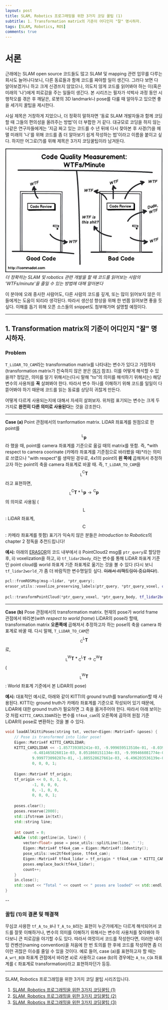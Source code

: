 ```yaml
---
layout: post
title: SLAM, Robotics 프로그래밍을 위한 3가지 코딩 꿀팁 (1)
subtitle: 1. Transformation matrix의 기준이 어디인지 "잘" 명시하자.
tags: [SLAM, Robotics, ROS]
comments: true
---
```


# 서론

근래에는 SLAM open source 코드들도 많고 SLAM 및 mapping 관련 업무를 다루는 회사도 늘어나다보니, 다른 동료들과 함께 코드를 짜야할 일이 생긴다. 그러다 보면 다 알아보겠거니 하고 크게 신경쓰지 않았으나, 의도치 않게 코드를 읽어봐야 하는 이(혹은 미래의 '나')에게 피로감을 주는 일들이 생긴다. 본 시리즈는 필자가 석박사 과정 동안 시행착오를 겪은 후 깨달은, 로봇의 3D landmark나 pose를 다룰 때 알아두고 있으면 좋을 세가지 꿀팁을 제시한다.


사실 제목은 거창하게 지었으나, 더 정확히 말하자면 '동료 SLAM 개발자들과 함께 코딩할 때 그들의 편의성을 올려주는 방법'이 더 부합한 거 같다. 대규모로 코딩을 하지 않는 나같은 연구자들에게는 '지금 짜고 있는 코드를 수 년 뒤에 다시 찾아본 후 사경(?)을 헤맬 미래의 '나'를 위해 코드를 좀 더 알아보기 쉽게 작성하는 법'이라고 이름을 붙이고 싶다. 하지만 어그로(?)를 위해 제목은 3가지 코딩꿀팁이라 남겨둔다.


![img](/img/wft_p_minute.jpeg)
*더 정확히는 SLAM 및 robotics 관련 개발을 할 때 코드를 읽어보는 사람의 'WTFs/minute'을 줄일 수 있는 방법에 대해 알아본다*


이 분야에 오래 종사한 사람어도, 다른 사람의 코드를 깊게, 또는 많이 읽어보지 않은 이들에게는 도움이 되리라 생각된다. 따라서 생산성 향상을 위해 한 번쯤 읽어보면 좋을 듯 싶다. 이해를 돕기 위해 오픈 소스들의 snippet도 첨부해가며 설명할 예정이다.

---

## 1. Transformation matrix의 기준이 어디인지 "잘" 명시하자. 

### Problem

`T_LiDAR_TO_CAM`라는 transformation matrix를 나타내는 변수가 있다고 가정하자 (transformation matrix가 친숙하지 않은 분은 [여기](https://limhyungtae.github.io/2021-09-10-ROS-Point-Cloud-Library-(PCL)-3.-Transformation/) 참조). 이를 어떻게 해석할 수 있을까? 정답은, 의미를 알기 위해서는(다시 말해 "to"의 의미를 해석하기 위해서는) 해당 변수의 사용처를 **꼭** 살펴봐야 한다. 따라서 변수 하나를 이해하기 위해 코드를 일일이 다 뜯어봐야 하기 때문에 코드를 읽는 동료를 상당히 귀찮게 만든다. 

어떻게 다르게 사용되는지에 대해서 자세히 살펴보자. 위처럼 표기되는 변수는 크게 두가지로 **완전히 다른 의미로 사용된다**는 것을 강조한다. 

---

**Case (a)** Point 관점에서의 tranformation matrix. LiDAR 좌표계를 원점으로 한 point를 $$^\text{L}\mathbf{p}$$라 했을 때, point를 camera 좌표계를 기준으로 옮길 때의 matrix를 뜻함. 즉, *with respect to camera coorinate (카메라 좌표계를 기준점으로 바라봤을 때)*라는 의미로 쓰였으나 "with respect"를 생략된 경우로, 4x1의 point의 **왼 쪽에** 곱해져서 추정하고자 하는 point의 축을 camera 좌표계로 바꿀 때. 즉, `T_LiDAR_TO_CAM`을 $${^{\text{C}}_\text{L}\mathbf{T}}$$라고 표현하면, $${^{\text{C}}_\text{L}\mathbf{T}} * {^\text{L}\mathbf{p}} \rightarrow {^\text{C}\mathbf{p}}$$의 의미로 사용됨 ($$\text{L}$$: LiDAR 좌표계, $$\text{C}$$: 카메라 좌표계를 뜻함)
표기가 익숙치 않은 분들은 *Introduction to Robotics*의 chapter 2 정독을 추천드립니다! 

**예시:** 아래의 [ERASOR](https://github.com/LimHyungTae/ERASOR)의 코드 내부에서 i) PointCloud2 msg를 `ptr_query`로 할당한 후, ii) voxelization을 하고, ii) `tf_lidar2body_`라는 변수를 통해 LiDAR 좌표계 기준인 point cloud를 world 좌표계 기준 좌표계로 옮기는 것을 볼 수 있다 (다시 보니 `tf_lidar2world_`가 좀 더 바람직한 변수명일듯 싶다. ~~이래서 리팩토링이 중요하다!~~).

```cpp
pcl::fromROSMsg(msg->lidar, *ptr_query);
erasor_utils::voxelize_preserving_labels(ptr_query, *ptr_query_voxel, query_voxel_size_);

pcl::transformPointCloud(*ptr_query_voxel, *ptr_query_body, tf_lidar2body_);
```

---

**Case (b)** Pose 관점에서의 transformation matrix. 현재의 pose가 world frame 관점에서 바라본(*with respect to world frame*) LiDAR의 pose라 할때, transformation matrix **오른쪽에** 곱해져서 추정하고자 하는 pose의 축을 camera 좌표계로 바꿀 때. 
다시 말해, `T_LiDAR_TO_CAM`은 $${^{\text{L}}_\text{C}\mathbf{T}}$$로, $${^{\text{W}}_\text{L}\mathbf{T}} * {^{\text{L}}_\text{C}\mathbf{T}} \rightarrow {^{\text{W}}_\text{C}\mathbf{T}}$$ ($${^\text{W}_\text{L}\mathbf{T}}$$: World 좌표계 기준에서 본 LiDAR의 pose) 


**예시:** 대표적인 예시로, 아래와 같이 KITTI의 ground truth를 transformation할 때 사용된다. KITTI는 ground truth가 카메라 좌표계를 기준으로 작성되어 있기 때문에, LiDAR에 대한 ground truth가 필요하면 그 축을 옮겨주어야 한다. 따라서 아래 보이는 것 처럼 `KITTI_CAM2LIDAR`라는 변수를 `tf4x4_cam`의 오른쪽에 곱하여 원점 기준 LiDAR의 pose로 변환하는 것을 볼 수 있다.

```cpp
void loadAllKittiPoses(string txt, vector<Eigen::Matrix4f> &poses) {
    // Pose is transformed into lidar pose!
    Eigen::Matrix4f KITTI_CAM2LIDAR;
    KITTI_CAM2LIDAR << -1.857739385241e-03, -9.999659513510e-01, -8.039975204516e-03, -4.784029760483e-03,
            -6.481465826011e-03, 8.051860151134e-03, -9.999466081774e-01, -7.337429464231e-02,
            9.999773098287e-01, -1.805528627661e-03, -6.496203536139e-03, -3.339968064433e-01,
            0, 0, 0, 1;

    Eigen::Matrix4f tf_origin;
    tf_origin << 0, 0, 1, 0,
            -1, 0, 0, 0,
            0, -1, 0, 0,
            0, 0, 0, 1;

    poses.clear();
    poses.reserve(2000);
    std::ifstream in(txt);
    std::string line;

    int count = 0;
    while (std::getline(in, line)) {
        vector<float> pose = pose_utils::splitLine(line, ' ');
        Eigen::Matrix4f tf4x4_cam = Eigen::Matrix4f::Identity();
        pose_utils::vec2tf4x4(pose, tf4x4_cam);
        Eigen::Matrix4f tf4x4_lidar = tf_origin * tf4x4_cam * KITTI_CAM2LIDAR;
        poses.emplace_back(tf4x4_lidar);
        count++;
    }
    in.close();
    std::cout << "Total " << count << " poses are loaded" << std::endl;
}
```

--

### 꿀팁 (1)의 결론 및 해결책

무심코 사용한 `tf_A_to_B`나 `T_A_to_B`라는 표현이 누군가에게는 다르게 해석되어서 코드를 잘못 이해하거나, 변수의 의미를 이해하기 위해서는 변수의 사용처를 찾아봐야 하다보니 큰 피로감을 야기할 수도 있다. 따라서 여럿이서 코드를 작성한다면, 이러한 네이밍 컨벤션(naming convention)을 처음에 한 번 토의를 한 후에 코드를 작성하면 좀 더 이런 귀찮은 이슈를 줄일 수 있을 것이다. 
예로 들어, case (a)를 표현하고자 할 때는 `A_wrt_B`(`B` 좌표계 관점에서 바라본 `A`)로 사용하고 case (b)의 경우에는 `A_to_C`(`A` 좌표계를 `C` 좌표계로 transformation)라고 표현하자던가 등등. 

---

SLAM, Robotics 프로그래밍을 위한 3가지 코딩 꿀팁 시리즈입니다.

1. [SLAM, Robotics 프로그래밍을 위한 3가지 코딩꿀팁 (1)](https://limhyungtae.github.io/2022-09-04-SLAM,-Robotics-%ED%94%84%EB%A1%9C%EA%B7%B8%EB%9E%98%EB%B0%8D%EC%9D%84-%EC%9C%84%ED%95%9C-3%EA%B0%80%EC%A7%80-%EC%BD%94%EB%94%A9-%EA%BF%80%ED%8C%81-(1)/)
2. [SLAM, Robotics 프로그래밍을 위한 3가지 코딩꿀팁 (2)](https://limhyungtae.github.io/2022-09-04-SLAM,-Robotics-%ED%94%84%EB%A1%9C%EA%B7%B8%EB%9E%98%EB%B0%8D%EC%9D%84-%EC%9C%84%ED%95%9C-3%EA%B0%80%EC%A7%80-%EC%BD%94%EB%94%A9-%EA%BF%80%ED%8C%81-(2)/)
3. [SLAM, Robotics 프로그래밍을 위한 3가지 코딩꿀팁 (3)](https://limhyungtae.github.io/2022-09-04-SLAM,-Robotics-%ED%94%84%EB%A1%9C%EA%B7%B8%EB%9E%98%EB%B0%8D%EC%9D%84-%EC%9C%84%ED%95%9C-3%EA%B0%80%EC%A7%80-%EC%BD%94%EB%94%A9-%EA%BF%80%ED%8C%81-(3)/)